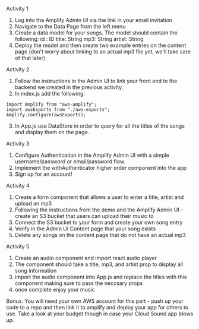 Activity 1

1. Log into the Amplify Admin UI via the link in your email invitation
2. Navigate to the Data Page from the left menu
3. Create a data model for your songs. The model should contain the following:
    id : ID
    title: String
    mp3: String
    artist: String
4. Deploy the model and then create two example entries on the content page (don't worry about linking to an actual mp3 file yet, we'll take care of that later)

Activity 2

1. Follow the instructions in the Admin UI to link your front end to the backend we created in the previous activity. 
2. In index.js add the following:
```
import Amplify from "aws-amplify";
import awsExports from "./aws-exports";
Amplify.configure(awsExports);
```
3. In App.js use DataStore in order to query for all the titles of the songs and display them on the page. 

Activity 3

1. Configure Authentication in the Amplify Admin UI with a simple username/password or email/password flow. 
2. Implement the withAuthenticator higher order component into the app
3. Sign up for an account!

Activity 4

1. Create a form component that allows a user to enter a title, artist and upload an mp3
2. Following the instructions from the demo and the Amplify Admin UI - create an S3 bucket that users can upload their music to
3. Connect the S3 bucket to your form and create your own song entry
4. Verify in the Admin UI Content page that your song exists 
5. Delete any songs on the content page that do not have an actual mp3

Activity 5

1. Create an audio component and import react audio player
2. The component should take a title, mp3, and artist prop to display all song information
3. import the audio component into App.js and replace the titles with this component making sure to pass the neccsary props
4. once complete enjoy your music

Bonus:
You will need your own AWS account for this part - push up your code to a repo and then link it to amplify and deploy your app for others to use. Take a look at your budget though in case your Cloud Sound app blows up.


